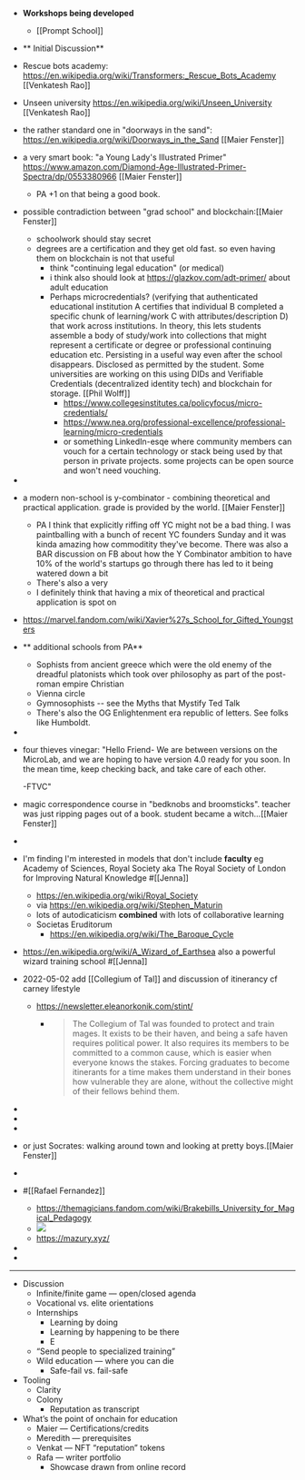- **Workshops being developed**
    - [[Prompt School]]
- ** Initial Discussion**
- Rescue bots academy: https://en.wikipedia.org/wiki/Transformers:_Rescue_Bots_Academy [[Venkatesh Rao]]
- Unseen university https://en.wikipedia.org/wiki/Unseen_University [[Venkatesh Rao]]
- the  rather standard one in "doorways in the  sand": https://en.wikipedia.org/wiki/Doorways_in_the_Sand [[Maier Fenster]]
- a very smart book: "a Young Lady's Illustrated Primer" https://www.amazon.com/Diamond-Age-Illustrated-Primer-Spectra/dp/0553380966  [[Maier Fenster]]
    - PA +1 on that being a good book. 
- possible contradiction between "grad school" and blockchain:[[Maier Fenster]]
    - schoolwork should stay secret
    - degrees are a certification and they get old fast. so even having them on blockchain is not that useful
        - think "continuing legal education" (or medical)
        - i think also should look at  https://glazkov.com/adt-primer/ about adult education
        - Perhaps microcredentials? (verifying that authenticated educational institution A certifies that individual B completed a specific chunk of learning/work C with attributes/description D) that work across institutions. In theory, this lets students assemble a body of study/work into collections that might represent a certificate or degree or professional continuing education etc. Persisting in a useful way even after the school disappears. Disclosed as permitted by the student. Some universities are working on this using DIDs and Verifiable Credentials (decentralized identity tech) and blockchain for storage. [[Phil Wolff]]
            - https://www.collegesinstitutes.ca/policyfocus/micro-credentials/
            - https://www.nea.org/professional-excellence/professional-learning/micro-credentials 
            - or something LinkedIn-esqe where community members can vouch for a certain technology or stack being used by that person in private projects. some projects can be open source and won't need vouching.
- 
- a modern non-school is y-combinator - combining theoretical and practical application. grade is provided by the world. [[Maier Fenster]]
    - PA I think that explicitly riffing off YC might not be a bad thing. I was paintballing with a bunch of recent YC founders Sunday and it was kinda amazing how commoditity they've become. There was also a BAR discussion on FB about how the Y Combinator ambition to have 10% of the world's startups go through there has led to it being watered down a bit
    - There's also a very 
    - I definitely think that having a mix of theoretical and practical application is spot on 
- https://marvel.fandom.com/wiki/Xavier%27s_School_for_Gifted_Youngsters
- ** additional schools from PA**
    - Sophists from ancient greece which were the old enemy of the dreadful platonists which took over philosophy as part of the post-roman empire Christian 
    - Vienna circle
    - Gymnosophists -- see the Myths that Mystify Ted Talk
    - There's also the OG Enlightenment era republic of letters. See folks like Humboldt. 
- 
- four thieves vinegar: "Hello Friend-
We are between versions on the MicroLab, and we are hoping to have version 4.0 ready for you soon.  In the mean time, keep checking back, and take care of each other.

	-FTVC"
- magic correspondence course in "bedknobs and broomsticks". teacher was just ripping pages out of a book. student became a witch...[[Maier Fenster]]
- 
- I'm finding I'm interested in models that don't include **faculty** eg Academy of Sciences, Royal Society aka The Royal Society of London for Improving Natural Knowledge #[[Jenna]]
    - <https://en.wikipedia.org/wiki/Royal_Society>
    - via <https://en.wikipedia.org/wiki/Stephen_Maturin>
    - lots of autodicaticism __combined__ with lots of collaborative learning
    - Societas Eruditorum
        - https://en.wikipedia.org/wiki/The_Baroque_Cycle
- https://en.wikipedia.org/wiki/A_Wizard_of_Earthsea also a powerful wizard training school #[[Jenna]]
- 2022-05-02 add [[Collegium of Tal]] and discussion of itinerancy cf carney lifestyle
    - https://newsletter.eleanorkonik.com/stint/
        - > The Collegium of Tal was founded to protect and train mages. It exists to be their haven, and being a safe haven requires political power. It also requires its members to be committed to a common cause, which is easier when everyone knows the stakes. Forcing graduates to become itinerants for a time makes them understand in their bones how vulnerable they are alone, without the collective might of their fellows behind them.
- 
- 
- 
- or just Socrates: walking around town and looking at pretty boys.[[Maier Fenster]]
- 
- #[[Rafael Fernandez]]
    - https://themagicians.fandom.com/wiki/Brakebills_University_for_Magical_Pedagogy
    - ![](https://firebasestorage.googleapis.com/v0/b/firescript-577a2.appspot.com/o/imgs%2Fapp%2FArtOfGig%2F4T9j5ElkM-.png?alt=media&token=ab35571a-c034-48db-b7f0-e56fd02f1e42)
    - https://mazury.xyz/
- 
- 
- --
- Discussion
    - Infinite/finite game — open/closed agenda
    - Vocational vs. elite orientations
    - Internships
        - Learning by doing
        - Learning by happening to be there
        - E
    - “Send people to specialized training”
    - Wild education — where you can die
        - Safe-fail vs. fail-safe
- Tooling
    - Clarity
    - Colony
        - Reputation as transcript
- What’s the point of onchain for education
    - Maier — Certifications/credits
    - Meredith — prerequisites
    - Venkat — NFT “reputation” tokens
    - Rafa — writer portfolio
        - Showcase drawn from online record 
